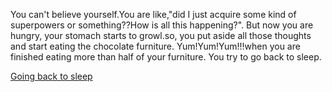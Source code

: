 You can't believe yourself.You are like,"did I just acquire some kind of superpowers or something??How is all this happening?".
But now you are hungry, your stomach starts to growl.so, you put aside all those thoughts and start eating the chocolate furniture.
Yum!Yum!Yum!!!when you are finished eating more than half of your furniture.
You try to go back to sleep.

[Going back to sleep](../marshmallow.md)
